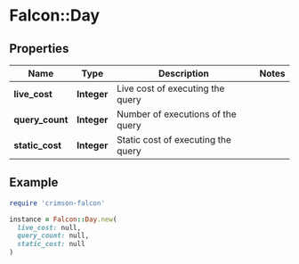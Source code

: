 # Falcon::Day

## Properties

| Name | Type | Description | Notes |
| ---- | ---- | ----------- | ----- |
| **live_cost** | **Integer** | Live cost of executing the query |  |
| **query_count** | **Integer** | Number of executions of the query |  |
| **static_cost** | **Integer** | Static cost of executing the query |  |

## Example

```ruby
require 'crimson-falcon'

instance = Falcon::Day.new(
  live_cost: null,
  query_count: null,
  static_cost: null
)
```

